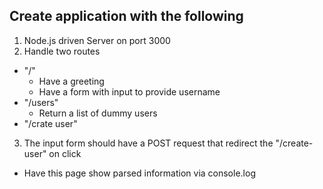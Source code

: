 ## Create application with the following
1. Node.js driven Server on port 3000
2. Handle two routes
  - "/"
    * Have a greeting
    * Have a form with input to provide username
  - "/users"
    * Return a list of dummy users
  - "/crate user"
3. The input form should have a POST request that redirect the "/create-user" on click
  * Have this page show parsed information via console.log
    